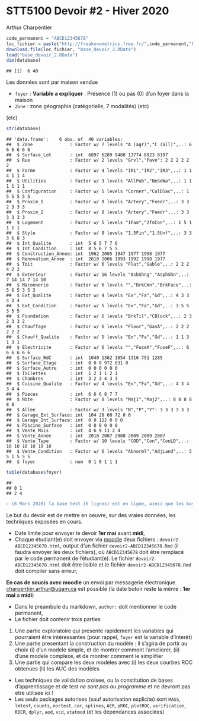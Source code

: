 STT5100 Devoir \#2 - Hiver 2020
================
Arthur Charpentier

``` r
code_permanent = "ABCD12345678"
loc_fichier = paste("http://freakonometrics.free.fr/",code_permanent,"H2020D2.RData",sep="")
download.file(loc_fichier, "base_devoir_2.RData")
load("base_devoir_2.RData")
dim(database)
```

    ## [1]  6 40

Les données sont par maison vendue

  - `foyer` : **Variable a expliquer** : Présence (1) ou pas (0) d’un
    foyer dans la maison
  - `Zone` : zone géographie (catégorielle, 7 modalités) (etc)

<!-- end list -->

(etc)

``` r
str(database)
```

    ## 'data.frame':    6 obs. of  40 variables:
    ##  $ Zone              : Factor w/ 7 levels "A (agr)","C (all)",..: 6 6 6 6 6 6
    ##  $ Surface_Lot       : int  6897 6289 9488 13774 8923 8197
    ##  $ Rue               : Factor w/ 2 levels "Grvl","Pave": 2 2 2 2 2 2
    ##  $ Forme             : Factor w/ 4 levels "IR1","IR2","IR3",..: 1 1 4 1 1 4
    ##  $ Utilities         : Factor w/ 3 levels "AllPub","NoSeWa",..: 1 1 1 1 1 1
    ##  $ Configuration     : Factor w/ 5 levels "Corner","CulDSac",..: 1 5 5 5 5 5
    ##  $ Proxim_1          : Factor w/ 9 levels "Artery","Feedr",..: 3 3 2 3 3 3
    ##  $ Proxim_2          : Factor w/ 8 levels "Artery","Feedr",..: 3 3 3 3 3 3
    ##  $ Logement          : Factor w/ 5 levels "1Fam","2fmCon",..: 1 5 1 1 1 1
    ##  $ Style             : Factor w/ 8 levels "1.5Fin","1.5Unf",..: 3 3 3 6 8 3
    ##  $ Int_Qualite       : int  5 6 5 7 7 6
    ##  $ Int_Condition     : int  8 5 6 7 5 5
    ##  $ Construction_Annee: int  1962 2005 1947 1977 1998 1977
    ##  $ Renovation_Annee  : int  2010 2006 1993 1992 1998 1977
    ##  $ Toit              : Factor w/ 6 levels "Flat","Gable",..: 2 2 2 4 2 2
    ##  $ Exterieur         : Factor w/ 16 levels "AsbShng","AsphShn",..: 7 14 14 7 14 10
    ##  $ Maconnerie        : Factor w/ 6 levels "","BrkCmn","BrkFace",..: 5 6 5 3 5 3
    ##  $ Ext_Qualite       : Factor w/ 4 levels "Ex","Fa","Gd",..: 4 3 3 4 3 4
    ##  $ Ext_Condition     : Factor w/ 5 levels "Ex","Fa","Gd",..: 3 5 5 3 5 5
    ##  $ Foundation        : Factor w/ 6 levels "BrkTil","CBlock",..: 2 3 2 3 3 2
    ##  $ Chauffage         : Factor w/ 6 levels "Floor","GasA",..: 2 2 2 2 2 2
    ##  $ Chauff_Qualite    : Factor w/ 5 levels "Ex","Fa","Gd",..: 1 1 3 1 3 1
    ##  $ Electricite       : Factor w/ 6 levels "","FuseA","FuseF",..: 6 6 6 6 6 6
    ##  $ Surface_RdC       : int  1040 1362 1054 1316 751 1285
    ##  $ Surface_Etage     : int  0 0 0 972 631 0
    ##  $ Surface_Autre     : int  0 0 0 0 0 0
    ##  $ Toilettes         : int  1 2 1 1 2 1
    ##  $ Chambres          : int  3 2 3 4 3 3
    ##  $ Cuisine_Qualite   : Factor w/ 4 levels "Ex","Fa","Gd",..: 4 3 4 3 4 4
    ##  $ Pieces            : int  6 6 6 8 7 7
    ##  $ Note              : Factor w/ 8 levels "Maj1","Maj2",..: 8 8 8 8 8 8
    ##  $ Allee             : Factor w/ 3 levels "N","P","Y": 3 3 3 3 3 3
    ##  $ Garage_Ext_Surface: int  104 28 60 72 0 0
    ##  $ Garage_Int_Surface: int  0 0 122 0 0 0
    ##  $ Piscine_Surface   : int  0 0 0 0 0 0
    ##  $ Vente_Mois        : int  4 6 9 11 2 4
    ##  $ Vente_Annee       : int  2010 2007 2008 2009 2009 2007
    ##  $ Vente_Type        : Factor w/ 10 levels "COD","Con","ConLD",..: 10 10 10 10 10 10
    ##  $ Vente_Condition   : Factor w/ 6 levels "Abnorml","AdjLand",..: 5 5 1 5 5 5
    ##  $ foyer             : num  0 1 0 1 1 1

``` r
table(database$foyer)
```

    ## 
    ## 0 1 
    ## 2 4
    

``` diff
- (6 Mars 2020) la base test (6 lignes) est en ligne, ainsi que les bases personnalisées
```

Le but du devoir est de mettre en oeuvre, sur des vraies données, les
techniques exposées en cours.

  - Date limite pour envoyer le devoir **1er mai** avant **midi**,
  - Chaque étudiant(e) doit envoyer via [moodle](https://www.moodle2.uqam.ca/) deux
    fichiers : `devoir2-ABCD12345678.html`, output d’un fichier
    `devoir2-ABCD12345678.Rmd` (il faudra envoyer les deux fichiers), où
    `ABCD12345678` doit être remplacé par le code permanent de
    l’étudiant(e). Le fichier `devoir2-ABCD12345678.html` doit être
    lisible et le fichier `devoir2-ABCD12345678.Rmd` doit compiler sans
    erreur,
  
  __**En cas de soucis avec moodle**__ un envoi par messagerie électronique [charpentier.arthur@uqam.ca](mailto:charpentier.arthur@uqam.ca) est possible (la date butoir reste la même : **1er mai** à **midi**)
  
  - Dans le preambule du markdown, `author:` doit mentionner le code
    permanent,
  - Le fichier doit contenir trois parties

<!-- end list -->

1.  Une partie exploratoire qui presente rapidement les variables qui
    pourraient être intéressantes (pour rappel, `foyer` est la
    variable d’interêt)
2.  Une partie presentant la construction du modèle : il s’agira de
    partir au choix (i) d’un modele simple, et de montrer comment
    l’ameliorer, (ii) d’une modele complexe, et de montrer comment le
    simplifier
3.  Une partie qui compare les deux modèles avec (i) les deux courbes
    ROC obtenues (ii) les AUC des modèles

<!-- end list -->

  - Les techniques de validation croisee, ou la constitution de bases
    d’apprentissage et de test *ne sont pas au programme* et ne
    devront pas etre utilisee ici \!
  - Les seuls packages autorises (sauf autorisation explicite) sont
    `MASS`, `lmtest`, `counts`, `nortest`, `car`, `splines`, `AER`, `pROC`, `plotROC`, `verification`, `ROCR`, `dplyr`, `aod`, `vcd`, `statmod` (et les dépendances associées)
